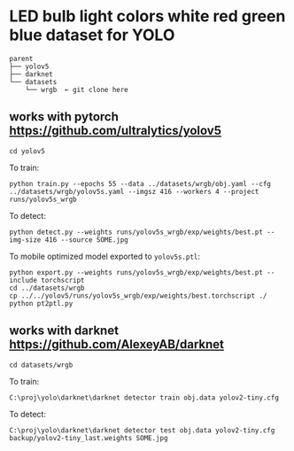 # LED bulb light colors white red green blue dataset for YOLO

```
parent
├── yolov5
├── darknet
└── datasets
    └── wrgb  ← git clone here
```

## works with pytorch <https://github.com/ultralytics/yolov5>

    cd yolov5

To train:

    python train.py --epochs 55 --data ../datasets/wrgb/obj.yaml --cfg ../datasets/wrgb/yolov5s.yaml --imgsz 416 --workers 4 --project runs/yolov5s_wrgb

To detect:

    python detect.py --weights runs/yolov5s_wrgb/exp/weights/best.pt --img-size 416 --source SOME.jpg

To mobile optimized model exported to `yolov5s.ptl`:

    python export.py --weights runs/yolov5s_wrgb/exp/weights/best.pt --include torchscript
    cd ../datasets/wrgb
    cp ../../yolov5/runs/yolov5s_wrgb/exp/weights/best.torchscript ./
    python pt2ptl.py

## works with darknet <https://github.com/AlexeyAB/darknet>

    cd datasets/wrgb

To train:

    C:\proj\yolo\darknet\darknet detector train obj.data yolov2-tiny.cfg

To detect:

    C:\proj\yolo\darknet\darknet detector test obj.data yolov2-tiny.cfg backup/yolov2-tiny_last.weights SOME.jpg
